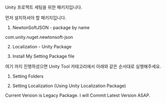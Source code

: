 Unity 프로젝트 세팅을 위한 패키지입니다.

먼저 설치하셔야 할 패키지입니다.


1. NewtonSoftJSON - package by name

com.unity.nuget.newtonsoft-json

2. Localization - Unity Package

3. Install My Setting Package file

여기 까지 진행하셨으면 Unity Tool 카테고리에서 아래와 같은 순서대로 실행해주세요.

1. Setting Folders

2. Setting Localization (Using Unity Localization Package)

Current Version is Legacy Package. I will Commit Latest Version ASAP.

